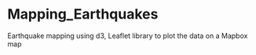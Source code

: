 # Mapping_Earthquakes
Earthquake mapping using d3, Leaflet library to plot the data on a Mapbox map
